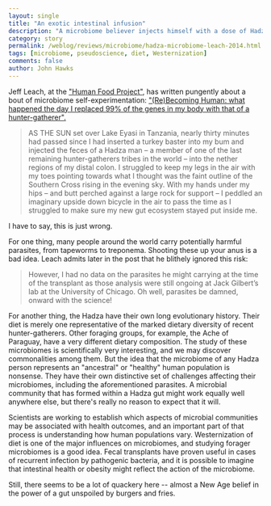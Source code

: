 ```yaml
---
layout: single 
title: "An exotic intestinal infusion" 
description: "A microbiome believer injects himself with a dose of Hadza feces." 
category: story
permalink: /weblog/reviews/microbiome/hadza-microbiome-leach-2014.html
tags: [microbiome, pseudoscience, diet, Westernization] 
comments: false 
author: John Hawks 
---
```


Jeff Leach, at the <a href="http://humanfoodproject.com">"Human Food Project"</a>, has written pungently about a bout of microbiome self-experimentation: <a href="http://humanfoodproject.com/rebecoming-human-happened-day-replaced-99-genes-body-hunter-gatherer/">"(Re)Becoming Human: what happened the day I replaced 99% of the genes in my body with that of a hunter-gatherer".</a>

<blockquote>AS THE SUN set over Lake Eyasi in Tanzania, nearly thirty minutes had passed since I had inserted a turkey baster into my bum and injected the feces of a Hadza man – a member of one of the last remaining hunter-gatherers tribes in the world – into the nether regions of my distal colon. I struggled to keep my legs in the air with my toes pointing towards what I thought was the faint outline of the Southern Cross rising in the evening sky. With my hands under my hips – and butt perched against a large rock for support – I peddled an imaginary upside down bicycle in the air to pass the time as I struggled to make sure my new gut ecosystem stayed put inside me.</blockquote>

I have to say, this is just wrong. 

For one thing, many people around the world carry potentially harmful parasites, from tapeworms to treponema. Shooting these up your anus is a bad idea. Leach admits later in the post that he blithely ignored this risk: 

<blockquote>However, I had no data on the parasites he might carrying at the time of the transplant as those analysis were still ongoing at Jack Gilbert’s lab at the University of Chicago. Oh well, parasites be damned, onward with the science!</blockquote>

For another thing, the Hadza have their own long evolutionary history. Their diet is merely one representative of the marked dietary diversity of recent hunter-gatherers. Other foraging groups, for example, the Ache of Paraguay, have a very different dietary composition. The study of these microbiomes is scientifically very interesting, and we may discover commonalities among them. But the idea that the microbiome of any Hadza person represents an "ancestral" or "healthy" human population is nonsense. They have their own distinctive set of challenges affecting their microbiomes, including the aforementioned parasites. A microbial community that has formed within a Hadza gut might work equally well anywhere else, but there's really no reason to expect that it will. 

Scientists are working to establish which aspects of microbial communities may be associated with health outcomes, and an important part of that process is understanding how human populations vary. Westernization of diet is one of the major influences on microbiomes, and studying forager microbiomes is a good idea. Fecal transplants have proven useful in cases of recurrent infection by pathogenic bacteria, and it is possible to imagine that intestinal health or obesity might reflect the action of the microbiome. 

Still, there seems to be a lot of quackery here -- almost a New Age belief in the power of a gut unspoiled by burgers and fries. 



